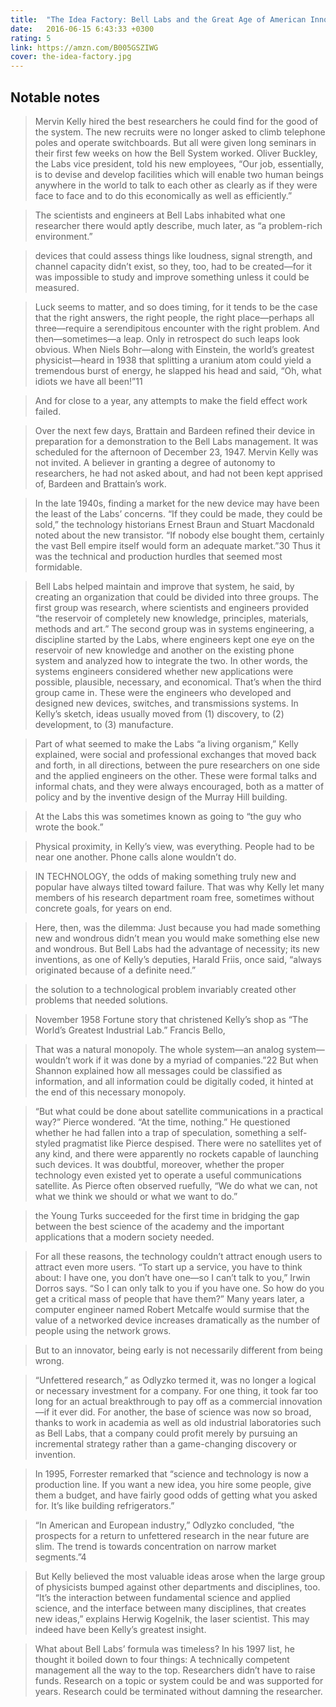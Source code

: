 ```yaml
---
title:  "The Idea Factory: Bell Labs and the Great Age of American Innovation"
date:   2016-06-15 6:43:33 +0300
rating: 5
link: https://amzn.com/B005GSZIWG
cover: the-idea-factory.jpg
---
```

## Notable notes

> Mervin Kelly hired the best researchers he could find for the good of the system. The new recruits were no longer asked to climb telephone poles and operate switchboards. But all were given long seminars in their first few weeks on how the Bell System worked. Oliver Buckley, the Labs vice president, told his new employees, “Our job, essentially, is to devise and develop facilities which will enable two human beings anywhere in the world to talk to each other as clearly as if they were face to face and to do this economically as well as efficiently.”

> The scientists and engineers at Bell Labs inhabited what one researcher there would aptly describe, much later, as “a problem-rich environment.”


> devices that could assess things like loudness, signal strength, and channel capacity didn’t exist, so they, too, had to be created—for it was impossible to study and improve something unless it could be measured.


> Luck seems to matter, and so does timing, for it tends to be the case that the right answers, the right people, the right place—perhaps all three—require a serendipitous encounter with the right problem. And then—sometimes—a leap. Only in retrospect do such leaps look obvious. When Niels Bohr—along with Einstein, the world’s greatest physicist—heard in 1938 that splitting a uranium atom could yield a tremendous burst of energy, he slapped his head and said, “Oh, what idiots we have all been!”11


> And for close to a year, any attempts to make the field effect work failed.


> Over the next few days, Brattain and Bardeen refined their device in preparation for a demonstration to the Bell Labs management. It was scheduled for the afternoon of December 23, 1947. Mervin Kelly was not invited. A believer in granting a degree of autonomy to researchers, he had not asked about, and had not been kept apprised of, Bardeen and Brattain’s work.


> In the late 1940s, finding a market for the new device may have been the least of the Labs’ concerns. “If they could be made, they could be sold,” the technology historians Ernest Braun and Stuart Macdonald noted about the new transistor. “If nobody else bought them, certainly the vast Bell empire itself would form an adequate market.”30 Thus it was the technical and production hurdles that seemed most formidable.


> Bell Labs helped maintain and improve that system, he said, by creating an organization that could be divided into three groups. The first group was research, where scientists and engineers provided “the reservoir of completely new knowledge, principles, materials, methods and art.” The second group was in systems engineering, a discipline started by the Labs, where engineers kept one eye on the reservoir of new knowledge and another on the existing phone system and analyzed how to integrate the two. In other words, the systems engineers considered whether new applications were possible, plausible, necessary, and economical. That’s when the third group came in. These were the engineers who developed and designed new devices, switches, and transmissions systems. In Kelly’s sketch, ideas usually moved from (1) discovery, to (2) development, to (3) manufacture.


> Part of what seemed to make the Labs “a living organism,” Kelly explained, were social and professional exchanges that moved back and forth, in all directions, between the pure researchers on one side and the applied engineers on the other. These were formal talks and informal chats, and they were always encouraged, both as a matter of policy and by the inventive design of the Murray Hill building.


> At the Labs this was sometimes known as going to “the guy who wrote the book.”


> Physical proximity, in Kelly’s view, was everything. People had to be near one another. Phone calls alone wouldn’t do.


> IN TECHNOLOGY, the odds of making something truly new and popular have always tilted toward failure. That was why Kelly let many members of his research department roam free, sometimes without concrete goals, for years on end.


> Here, then, was the dilemma: Just because you had made something new and wondrous didn’t mean you would make something else new and wondrous. But Bell Labs had the advantage of necessity; its new inventions, as one of Kelly’s deputies, Harald Friis, once said, “always originated because of a definite need.”


> the solution to a technological problem invariably created other problems that needed solutions.


> November 1958 Fortune story that christened Kelly’s shop as “The World’s Greatest Industrial Lab.” Francis Bello,


> That was a natural monopoly. The whole system—an analog system—wouldn’t work if it was done by a myriad of companies.”22 But when Shannon explained how all messages could be classified as information, and all information could be digitally coded, it hinted at the end of this necessary monopoly.


> “But what could be done about satellite communications in a practical way?” Pierce wondered. “At the time, nothing.” He questioned whether he had fallen into a trap of speculation, something a self-styled pragmatist like Pierce despised. There were no satellites yet of any kind, and there were apparently no rockets capable of launching such devices. It was doubtful, moreover, whether the proper technology even existed yet to operate a useful communications satellite. As Pierce often observed ruefully, “We do what we can, not what we think we should or what we want to do.”


> the Young Turks succeeded for the first time in bridging the gap between the best science of the academy and the important applications that a modern society needed.


> For all these reasons, the technology couldn’t attract enough users to attract even more users. “To start up a service, you have to think about: I have one, you don’t have one—so I can’t talk to you,” Irwin Dorros says. “So I can only talk to you if you have one. So how do you get a critical mass of people that have them?” Many years later, a computer engineer named Robert Metcalfe would surmise that the value of a networked device increases dramatically as the number of people using the network grows.


> But to an innovator, being early is not necessarily different from being wrong.


> “Unfettered research,” as Odlyzko termed it, was no longer a logical or necessary investment for a company. For one thing, it took far too long for an actual breakthrough to pay off as a commercial innovation—if it ever did. For another, the base of science was now so broad, thanks to work in academia as well as old industrial laboratories such as Bell Labs, that a company could profit merely by pursuing an incremental strategy rather than a game-changing discovery or invention.


> In 1995, Forrester remarked that “science and technology is now a production line. If you want a new idea, you hire some people, give them a budget, and have fairly good odds of getting what you asked for. It’s like building refrigerators.”


> “In American and European industry,” Odlyzko concluded, “the prospects for a return to unfettered research in the near future are slim. The trend is towards concentration on narrow market segments.”4


> But Kelly believed the most valuable ideas arose when the large group of physicists bumped against other departments and disciplines, too. “It’s the interaction between fundamental science and applied science, and the interface between many disciplines, that creates new ideas,” explains Herwig Kogelnik, the laser scientist. This may indeed have been Kelly’s greatest insight.


> What about Bell Labs’ formula was timeless? In his 1997 list, he thought it boiled down to four things: A technically competent management all the way to the top. Researchers didn’t have to raise funds. Research on a topic or system could be and was supported for years. Research could be terminated without damning the researcher.
